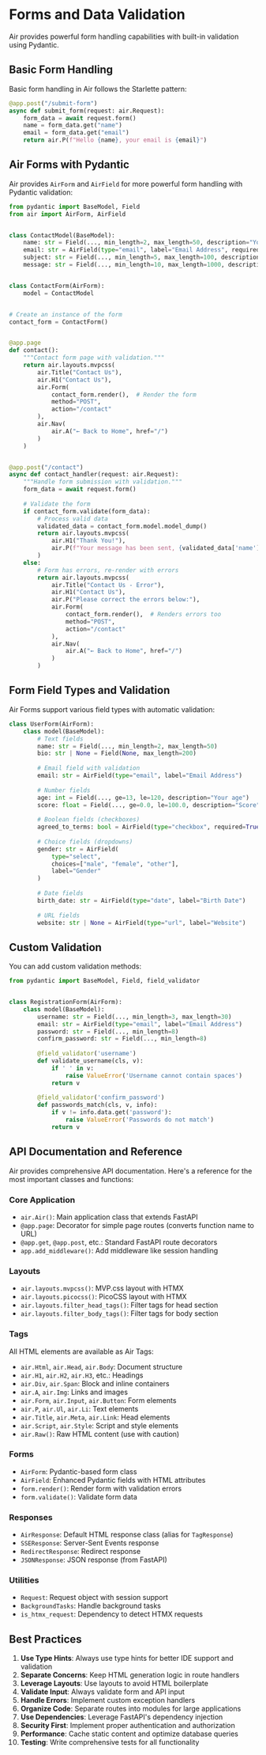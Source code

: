# Forms and Data Validation

Air provides powerful form handling capabilities with built-in validation using Pydantic.

## Basic Form Handling

Basic form handling in Air follows the Starlette pattern:

```python
@app.post("/submit-form")
async def submit_form(request: air.Request):
    form_data = await request.form()
    name = form_data.get("name")
    email = form_data.get("email")
    return air.P(f"Hello {name}, your email is {email}")
```

## Air Forms with Pydantic

Air provides `AirForm` and `AirField` for more powerful form handling with Pydantic validation:

```python
from pydantic import BaseModel, Field
from air import AirForm, AirField


class ContactModel(BaseModel):
    name: str = Field(..., min_length=2, max_length=50, description="Your name")
    email: str = AirField(type="email", label="Email Address", required=True)
    subject: str = Field(..., min_length=5, max_length=100, description="Subject of your message")
    message: str = Field(..., min_length=10, max_length=1000, description="Your message")


class ContactForm(AirForm):
    model = ContactModel


# Create an instance of the form
contact_form = ContactForm()


@app.page
def contact():
    """Contact form page with validation."""
    return air.layouts.mvpcss(
        air.Title("Contact Us"),
        air.H1("Contact Us"),
        air.Form(
            contact_form.render(),  # Render the form
            method="POST",
            action="/contact"
        ),
        air.Nav(
            air.A("← Back to Home", href="/")
        )
    )


@app.post("/contact")
async def contact_handler(request: air.Request):
    """Handle form submission with validation."""
    form_data = await request.form()
    
    # Validate the form
    if contact_form.validate(form_data):
        # Process valid data
        validated_data = contact_form.model.model_dump()
        return air.layouts.mvpcss(
            air.H1("Thank You!"),
            air.P(f"Your message has been sent, {validated_data['name']}!")
        )
    else:
        # Form has errors, re-render with errors
        return air.layouts.mvpcss(
            air.Title("Contact Us - Error"),
            air.H1("Contact Us"),
            air.P("Please correct the errors below:"),
            air.Form(
                contact_form.render(),  # Renders errors too
                method="POST",
                action="/contact"
            ),
            air.Nav(
                air.A("← Back to Home", href="/")
            )
        )
```

## Form Field Types and Validation

Air Forms support various field types with automatic validation:

```python
class UserForm(AirForm):
    class model(BaseModel):
        # Text fields
        name: str = Field(..., min_length=2, max_length=50)
        bio: str | None = Field(None, max_length=200)
        
        # Email field with validation
        email: str = AirField(type="email", label="Email Address")
        
        # Number fields
        age: int = Field(..., ge=13, le=120, description="Your age")
        score: float = Field(..., ge=0.0, le=100.0, description="Score")
        
        # Boolean fields (checkboxes)
        agreed_to_terms: bool = AirField(type="checkbox", required=True, label="Agree to terms")
        
        # Choice fields (dropdowns)
        gender: str = AirField(
            type="select", 
            choices=["male", "female", "other"],
            label="Gender"
        )
        
        # Date fields
        birth_date: str = AirField(type="date", label="Birth Date")
        
        # URL fields
        website: str | None = AirField(type="url", label="Website")
```

## Custom Validation

You can add custom validation methods:

```python
from pydantic import BaseModel, Field, field_validator


class RegistrationForm(AirForm):
    class model(BaseModel):
        username: str = Field(..., min_length=3, max_length=30)
        email: str = AirField(type="email", label="Email Address")
        password: str = Field(..., min_length=8)
        confirm_password: str = Field(..., min_length=8)
        
        @field_validator('username')
        def validate_username(cls, v):
            if ' ' in v:
                raise ValueError('Username cannot contain spaces')
            return v
            
        @field_validator('confirm_password')
        def passwords_match(cls, v, info):
            if v != info.data.get('password'):
                raise ValueError('Passwords do not match')
            return v
```

## API Documentation and Reference

Air provides comprehensive API documentation. Here's a reference for the most important classes and functions:

### Core Application

- `air.Air()`: Main application class that extends FastAPI
- `@app.page`: Decorator for simple page routes (converts function name to URL)
- `@app.get`, `@app.post`, etc.: Standard FastAPI route decorators
- `app.add_middleware()`: Add middleware like session handling

### Layouts

- `air.layouts.mvpcss()`: MVP.css layout with HTMX
- `air.layouts.picocss()`: PicoCSS layout with HTMX
- `air.layouts.filter_head_tags()`: Filter tags for head section
- `air.layouts.filter_body_tags()`: Filter tags for body section

### Tags

All HTML elements are available as Air Tags:

- `air.Html`, `air.Head`, `air.Body`: Document structure
- `air.H1`, `air.H2`, `air.H3`, etc.: Headings
- `air.Div`, `air.Span`: Block and inline containers
- `air.A`, `air.Img`: Links and images
- `air.Form`, `air.Input`, `air.Button`: Form elements
- `air.P`, `air.Ul`, `air.Li`: Text elements
- `air.Title`, `air.Meta`, `air.Link`: Head elements
- `air.Script`, `air.Style`: Script and style elements
- `air.Raw()`: Raw HTML content (use with caution)

### Forms

- `AirForm`: Pydantic-based form class
- `AirField`: Enhanced Pydantic fields with HTML attributes
- `form.render()`: Render form with validation errors
- `form.validate()`: Validate form data

### Responses

- `AirResponse`: Default HTML response class (alias for `TagResponse`)
- `SSEResponse`: Server-Sent Events response
- `RedirectResponse`: Redirect response
- `JSONResponse`: JSON response (from FastAPI)

### Utilities

- `Request`: Request object with session support
- `BackgroundTasks`: Handle background tasks
- `is_htmx_request`: Dependency to detect HTMX requests

## Best Practices

1. **Use Type Hints**: Always use type hints for better IDE support and validation
2. **Separate Concerns**: Keep HTML generation logic in route handlers
3. **Leverage Layouts**: Use layouts to avoid HTML boilerplate
4. **Validate Input**: Always validate form and API input
5. **Handle Errors**: Implement custom exception handlers
6. **Organize Code**: Separate routes into modules for large applications
7. **Use Dependencies**: Leverage FastAPI's dependency injection
8. **Security First**: Implement proper authentication and authorization
9. **Performance**: Cache static content and optimize database queries
10. **Testing**: Write comprehensive tests for all functionality